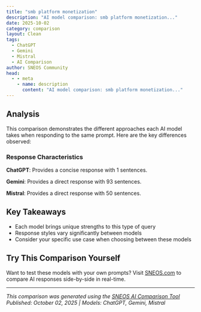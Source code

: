 ```yaml
---
title: "smb platform monetization"
description: "AI model comparison: smb platform monetization..."
date: 2025-10-02
category: comparison
layout: Clean
tags:
  - ChatGPT
  - Gemini
  - Mistral
  - AI Comparison
author: SNEOS Community
head:
  - - meta
    - name: description
      content: "AI model comparison: smb platform monetization..."
---
```


<ChatComparison
  title="smb platform monetization"
  prompt="smb platform monetization"
  :responses='{
    "ChatGPT": "Error calling OpenAI API.",
    "Gemini": "Monetizing a small-to-medium business (SMB) platform is a crucial step to ensuring its sustainability and growth. There are various strategies you can employ, depending on the platform\u0027s features, target audience, and overall business model. Here\u0027s a breakdown of common and effective monetization methods:\n\n**1. Subscription-Based Model (SaaS):**\n\n*   **Description:** Users pay a recurring fee (monthly, quarterly, or annually) to access the platform and its features.\n*   **Why it Works:** Predictable revenue stream, encourages long-term user engagement, and allows for tiered pricing based on usage or features.\n*   **Considerations:**\n    *   **Tiered Pricing:** Offer different pricing tiers with varying features, storage, users, or support levels. This caters to diverse SMB needs and budgets. (e.g., Basic, Pro, Enterprise).  Consider usage-based tiers (pay as you go) if appropriate.\n    *   **Freemium:** Offer a free version with limited features to attract users, and then upsell them to paid plans for more functionality.\n    *   **Free Trial:** Provide a trial period with full access to the platform to allow potential customers to experience its value.\n    *   **Value Proposition:** Clearly communicate the ROI of subscribing to your platform. Show how it saves time, reduces costs, or increases revenue for SMBs.\n*   **Examples:** CRM software, project management tools, accounting software.\n\n**2. Transaction Fees:**\n\n*   **Description:** Charge a fee for each transaction that occurs on the platform.\n*   **Why it Works:** Aligns revenue with platform usage, can be attractive for platforms with high transaction volumes.\n*   **Considerations:**\n    *   **Percentage-Based:** Charge a percentage of the transaction value.\n    *   **Fixed Fee:** Charge a fixed fee per transaction.\n    *   **Hybrid Model:** Combine a small subscription fee with transaction fees.\n    *   **Competitive Pricing:** Research industry standards and ensure your fees are competitive.\n*   **Examples:** E-commerce marketplaces (e.g., Etsy, eBay), payment processing platforms (e.g., Stripe, PayPal).\n\n**3. Advertising and Sponsorships:**\n\n*   **Description:** Allow businesses to advertise their products or services on your platform.  Offer sponsorship opportunities to companies that align with your target audience.\n*   **Why it Works:** Can generate significant revenue with minimal impact on user experience if done well.  Leverages your platform\u0027s audience.\n*   **Considerations:**\n    *   **Targeted Advertising:** Use data to target ads to specific SMBs based on their industry, size, or needs.\n    *   **Native Advertising:** Integrate ads seamlessly into the platform\u0027s content and design.\n    *   **Sponsored Content:** Partner with businesses to create valuable content for your audience.\n    *   **Transparency:** Clearly label sponsored content and ads.\n    *   **User Experience:** Avoid excessive or intrusive ads that disrupt the user experience.\n*   **Examples:** Industry-specific directories, online communities, business resource platforms.\n\n**4. Lead Generation:**\n\n*   **Description:** Connect SMBs with potential customers or partners. Charge a fee for qualified leads.\n*   **Why it Works:** Provides a valuable service to both SMBs and lead buyers, generates high-value revenue.\n*   **Considerations:**\n    *   **Lead Quality:** Focus on generating high-quality, relevant leads.\n    *   **Lead Qualification:** Implement a process to qualify leads before passing them on to buyers.\n    *   **Pricing Structure:** Determine a fair price per lead based on its value and potential conversion rate.\n*   **Examples:** Online marketplaces, business directories, matchmaking platforms.\n\n**5. Premium Features and Add-ons:**\n\n*   **Description:** Offer basic functionality for free or at a lower price, and then charge extra for advanced features or add-ons.\n*   **Why it Works:** Allows users to customize their experience and pay only for the features they need.\n*   **Considerations:**\n    *   **Identify Valuable Features:** Determine which features are most sought-after by SMBs.\n    *   **Clear Value Proposition:** Clearly communicate the benefits of upgrading to premium features.\n    *   **Complementary Add-ons:** Offer add-ons that integrate seamlessly with the core platform.\n*   **Examples:** Expanded storage, advanced reporting, integrations with other tools, priority support.\n\n**6. Data Analytics and Reporting:**\n\n*   **Description:** Collect and analyze data about SMB activity on the platform.  Sell anonymized or aggregated data insights to relevant parties (ensuring compliance with privacy regulations).\n*   **Why it Works:** Provides valuable data for businesses to understand market trends and make informed decisions.\n*   **Considerations:**\n    *   **Data Privacy:** Comply with all relevant data privacy regulations (e.g., GDPR, CCPA).\n    *   **Data Security:** Protect user data from unauthorized access.\n    *   **Anonymization:** Ensure that data is anonymized before being shared with third parties.\n    *   **Data Aggregation:** Aggregate data to protect individual SMBs\u0027 privacy.\n*   **Examples:** Market research firms, industry associations, financial institutions.\n\n**7. Training and Consulting:**\n\n*   **Description:** Offer training courses, workshops, or consulting services related to the platform and its functionalities.\n*   **Why it Works:** Provides a valuable service to SMBs and helps them maximize their use of the platform.\n*   **Considerations:**\n    *   **Expertise:** Ensure that your trainers and consultants have deep knowledge of the platform and SMB needs.\n    *   **Customization:** Tailor training and consulting services to the specific needs of each SMB.\n    *   **Certification Programs:** Offer certification programs to recognize users who have mastered the platform.\n*   **Examples:** Software companies, business intelligence platforms.\n\n**8. White Labeling/Licensing:**\n\n*   **Description:** Allow other businesses to rebrand and resell your platform under their own name.\n*   **Why it Works:** Expands your reach and generates revenue without requiring you to directly market to end-users.\n*   **Considerations:**\n    *   **Clear Licensing Agreements:** Establish clear licensing agreements that define the terms of use, revenue sharing, and support responsibilities.\n    *   **Customization Options:** Provide customization options to allow licensees to adapt the platform to their brand.\n    *   **Support and Training:** Provide support and training to licensees to help them successfully market and sell the platform.\n*   **Examples:** Software platforms, SaaS solutions.\n\n**Choosing the Right Monetization Strategy:**\n\n*   **Target Audience:** Understand the needs and budget of your target SMB audience.\n*   **Value Proposition:** Clearly communicate the value of your platform to SMBs.\n*   **Market Research:** Research competitor pricing and offerings.\n*   **Experimentation:** Test different monetization strategies and pricing models to see what works best.\n*   **Flexibility:** Be prepared to adapt your monetization strategy as your platform evolves and your customer base grows.\n*   **Customer Feedback:** Continuously gather feedback from your customers to improve your platform and pricing.\n\n**Key Considerations for all Monetization Strategies:**\n\n*   **Transparency:** Be transparent about your pricing and fees.\n*   **Value:** Ensure that your platform provides real value to SMBs.\n*   **Customer Support:** Provide excellent customer support.\n*   **User Experience:** Focus on creating a positive user experience.\n*   **Scalability:** Choose a monetization strategy that can scale as your platform grows.\n*   **Legal Compliance:** Ensure your monetization practices comply with all applicable laws and regulations.\n\nBy carefully considering these factors and choosing the right monetization strategy, you can build a sustainable and profitable SMB platform that meets the needs of your customers and drives business growth. Remember to continuously evaluate and optimize your strategy to ensure its ongoing effectiveness.\n",
    "Mistral": "Monetizing an SMB (Small and Medium-sized Business) platform involves creating revenue streams that provide value to your users while ensuring the sustainability and growth of your platform. Here are several strategies to consider:\n\n### 1. **Subscription Models**\n   - **Freemium**: Offer a basic version of your platform for free, with premium features available for a subscription fee.\n   - **Tiered Pricing**: Create different subscription tiers with varying levels of access and features.\n\n### 2. **Transaction Fees**\n   - **Commission-Based**: Charge a percentage of each transaction that occurs on your platform.\n   - **Flat Fees**: Charge a flat fee for certain transactions or services.\n\n### 3. **Advertising**\n   - **Display Ads**: Sell ad space on your platform to third-party advertisers.\n   - **Sponsored Content**: Allow businesses to pay for sponsored listings or featured placements.\n\n### 4. **Premium Services**\n   - **Consulting**: Offer consulting services to help SMBs optimize their use of your platform.\n   - **Custom Solutions**: Provide tailored solutions or custom development for businesses with specific needs.\n\n### 5. **Data and Analytics**\n   - **Insights and Reports**: Sell access to detailed analytics and insights that can help SMBs make better business decisions.\n   - **Data Licensing**: License your data to third parties who might find it valuable.\n\n### 6. **Partnerships and Integrations**\n   - **Affiliate Programs**: Partner with other businesses to offer affiliate programs where you earn a commission for referrals.\n   - **Integration Fees**: Charge for integrating your platform with other software or services.\n\n### 7. **Educational Content**\n   - **Webinars and Workshops**: Offer paid webinars, workshops, or courses that provide valuable information to SMBs.\n   - **E-books and Guides**: Sell e-books, guides, or other educational materials.\n\n### 8. **Marketplace**\n   - **Product Listings**: Allow SMBs to list their products or services on your platform for a fee.\n   - **Lead Generation**: Charge businesses for leads generated through your platform.\n\n### 9. **API Access**\n   - **API Subscriptions**: Offer API access to your platform\u0027s data and services for a subscription fee.\n   - **API Usage Fees**: Charge based on the volume of API calls made.\n\n### 10. **Events and Networking**\n   - **Conferences and Meetups**: Organize and charge for attendance at industry conferences, meetups, or networking events.\n   - **Virtual Events**: Host paid virtual events, such as online conferences or webinars.\n\n### 11. **Freelance Marketplace**\n   - **Service Listings**: Allow freelancers to list their services on your platform for a fee.\n   - **Project Commissions**: Charge a commission on projects completed through your platform.\n\n### 12. **Software as a Service (SaaS)**\n   - **Monthly/Annual Plans**: Offer your platform as a SaaS solution with monthly or annual subscription plans.\n   - **Add-Ons and Extensions**: Sell additional features or extensions that enhance the core functionality of your platform.\n\n### 13. **Crowdfunding and Investment**\n   - **Equity Crowdfunding**: Allow SMBs to raise funds through equity crowdfunding on your platform.\n   - **Investment Opportunities**: Connect SMBs with investors and charge a fee for facilitating these connections.\n\n### 14. **Loyalty Programs**\n   - **Rewards and Points**: Implement a loyalty program where users can earn points or rewards for using your platform, which can be redeemed for discounts or other benefits.\n\n### 15. **Content Marketing**\n   - **Sponsored Blogs**: Allow businesses to sponsor blog posts or articles on your platform.\n   - **Guest Posting**: Charge for guest posting opportunities.\n\n### Implementation Tips:\n- **User Experience**: Ensure that any monetization strategy does not negatively impact the user experience.\n- **Value Proposition**: Clearly communicate the value proposition of your premium offerings.\n- **Feedback Loop**: Continuously gather feedback from users to refine and improve your monetization strategies.\n- **Analytics**: Use data analytics to track the performance of your monetization efforts and make informed decisions.\n\nBy carefully selecting and implementing these strategies, you can effectively monetize your SMB platform while providing value to your users."
  }'
  published-date="11:23"
/>

## Analysis

This comparison demonstrates the different approaches each AI model takes when responding to the same prompt. Here are the key differences observed:

### Response Characteristics

**ChatGPT**: Provides a concise response with 1 sentences. 

**Gemini**: Provides a direct response with 93 sentences. 

**Mistral**: Provides a direct response with 50 sentences. 

## Key Takeaways

- Each model brings unique strengths to this type of query
- Response styles vary significantly between models
- Consider your specific use case when choosing between these models

## Try This Comparison Yourself

Want to test these models with your own prompts? Visit [SNEOS.com](https://sneos.com) to compare AI responses side-by-side in real-time.

---

*This comparison was generated using the [SNEOS AI Comparison Tool](https://sneos.com)*
*Published: October 02, 2025 | Models: ChatGPT, Gemini, Mistral*
